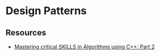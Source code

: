 # Design Patterns

## Resources

- [Mastering critical SKILLS in Algorithms using C++: Part 2](https://www.udemy.com/share/106jYM3@_PyQLpfbfo0crHdNopRWiLRd49Xv6xf4YmFKwLUC00KjbuCaRLH8nxLps7qlT2Pt/)
